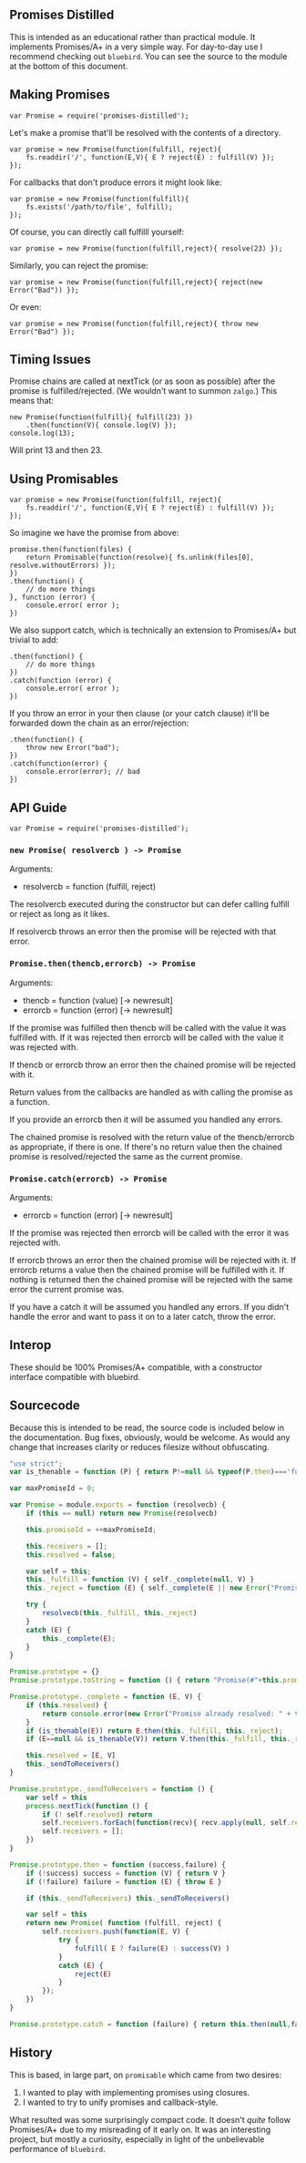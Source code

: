 Promises Distilled
------------------

This is intended as an educational rather than practical module. It
implements Promises/A+ in a very simple way.  For day-to-day use I recommend
checking out `bluebird`.  You can see the source to the module at the bottom
of this document.

Making Promises
---------------

    var Promise = require('promises-distilled');

Let's make a promise that'll be resolved with the contents of a directory.

    var promise = new Promise(function(fulfill, reject){
        fs.readdir('/', function(E,V){ E ? reject(E) : fulfill(V) });
    });

For callbacks that don't produce errors it might look like:

    var promise = new Promise(function(fulfill){
        fs.exists('/path/to/file', fulfill);
    });

Of course, you can directly call fulfilll yourself:

    var promise = new Promise(function(fulfill,reject){ resolve(23) });

Similarly, you can reject the promise:

    var promise = new Promise(function(fulfill,reject){ reject(new Error("Bad")) });

Or even:

    var promise = new Promise(function(fulfill,reject){ throw new Error("Bad") });

Timing Issues
-------------

Promise chains are called at nextTick (or as soon as possible) after the
promise is fulfilled/rejected.  (We wouldn't want to summon `zalgo`.) This
means that:

    new Promise(function(fulfill){ fulfill(23) })
        .then(function(V){ console.log(V) });
    console.log(13);

Will print 13 and then 23.

Using Promisables
-----------------

    var promise = new Promise(function(fulfill, reject){
        fs.readdir('/', function(E,V){ E ? reject(E) : fulfill(V) });
    });


So imagine we have the promise from above:

    promise.then(function(files) {
        return Promisable(function(resolve){ fs.unlink(files[0], resolve.withoutErrors) });
    })
    .then(function() {
        // do more things
    }, function (error) {
        console.error( error );
    })

We also support catch, which is technically an extension to Promises/A+ but
trivial to add:

    .then(function() {
        // do more things
    })
    .catch(function (error) {
        console.error( error );
    })

If you throw an error in your then clause (or your catch clause) it'll be
forwarded down the chain as an error/rejection:

    .then(function() {
        throw new Error("bad");
    })
    .catch(function(error) {
        console.error(error); // bad
    })

API Guide
---------

    var Promise = require('promises-distilled');

### `new Promise( resolvercb ) -> Promise`

Arguments:

* resolvercb = function (fulfill, reject)

The resolvercb executed during the constructor but can defer calling fulfill
or reject as long as it likes.

If resolvercb throws an error then the promise will be rejected with that error.

### `Promise.then(thencb,errorcb) -> Promise`

Arguments:

* thencb = function (value) [-> newresult]
* errorcb = function (error) [-> newresult]

If the promise was fulfilled then thencb will be called with the value it
was fulfilled with. If it was rejected then errorcb will be called with the
value it was rejected with.

If thencb or errorcb throw an error then the chained promise will be
rejected with it.

Return values from the callbacks are handled as with calling the promise as
a function.

If you provide an errorcb then it will be assumed you handled any errors.

The chained promise is resolved with the return value of the thencb/errorcb
as appropriate, if there is one.  If there's no return value then the
chained promise is resolved/rejected the same as the current promise.


### `Promise.catch(errorcb) -> Promise`

Arguments:

* errorcb = function (error) [-> newresult]

If the promise was rejected then errorcb will be called with the error it
was rejected with.

If errorcb throws an error then the chained promise will be rejected with
it.  If errorcb returns a value then the chained promise will be fulfilled
with it.  If nothing is returned then the chained promise will be rejected
with the same error the current promise was.

If you have a catch it will be assumed you handled any errors.  If you
didn't handle the error and want to pass it on to a later catch, throw the
error.

Interop
-------

These should be 100% Promises/A+ compatible, with a constructor interface
compatible with bluebird.

Sourcecode
----------

Because this is intended to be read, the source code is included below in
the documentation. Bug fixes, obviously, would be welcome. As would any change
that increases clarity or reduces filesize without obfuscating.

```javascript
"use strict";
var is_thenable = function (P) { return P!=null && typeof(P.then)==='function' }

var maxPromiseId = 0;

var Promise = module.exports = function (resolvecb) {
    if (this == null) return new Promise(resolvecb)

    this.promiseId = ++maxPromiseId;

    this.receivers = [];
    this.resolved = false;

    var self = this;
    this._fulfill = function (V) { self._complete(null, V) }
    this._reject = function (E) { self._complete(E || new Error("Promise rejected")) }

    try {
        resolvecb(this._fulfill, this._reject)
    }
    catch (E) {
        this._complete(E);
    }
}

Promise.prototype = {}
Promise.prototype.toString = function () { return "Promise(#"+this.promiseId+")" }

Promise.prototype._complete = function (E, V) {
    if (this.resolved) {
        return console.error(new Error("Promise already resolved: " + this).stack)
    }
    if (is_thenable(E)) return E.then(this._fulfill, this._reject);
    if (E==null && is_thenable(V)) return V.then(this._fulfill, this._reject);

    this.resolved = [E, V]
    this._sendToReceivers()
}

Promise.prototype._sendToReceivers = function () {
    var self = this
    process.nextTick(function () {
        if (! self.resolved) return
        self.receivers.forEach(function(recv){ recv.apply(null, self.resolved) });
        self.receivers = [];
    })
}

Promise.prototype.then = function (success,failure) {
    if (!success) success = function (V) { return V }
    if (!failure) failure = function (E) { throw E }

    if (this._sendToReceivers) this._sendToReceivers()

    var self = this
    return new Promise( function (fulfill, reject) {
        self.receivers.push(function(E, V) {
            try {
                fulfill( E ? failure(E) : success(V) )
            }
            catch (E) {
                reject(E)
            }
        });
    })
}

Promise.prototype.catch = function (failure) { return this.then(null,failure) }

```

History
-------

This is based, in large part, on `promisable` which came from two desires:

1. I wanted to play with implementing promises using closures.
2. I wanted to try to unify promises and callback-style.

What resulted was some surprisingly compact code. It doesn't *quite* follow
Promises/A+ due to my misreading of it early on.  It was an interesting
project, but mostly a curiosity, especially in light of the unbelievable
performance of `bluebird`.

